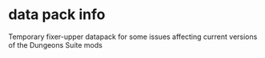 # data pack info
Temporary fixer-upper datapack for some issues affecting current versions of the Dungeons Suite mods

